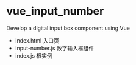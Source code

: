 # vue_input_number
Develop a digital input box component using Vue
* index.html 入口页
* input-number.js 数字输入框组件
* index.js 根实例
